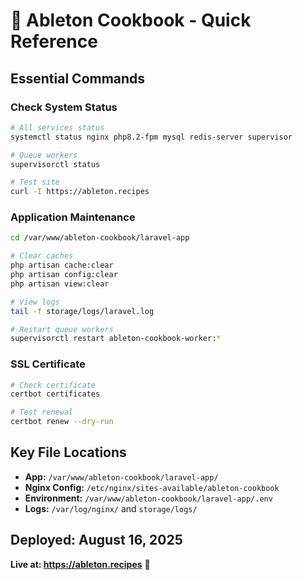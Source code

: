 # 🚀 Ableton Cookbook - Quick Reference

## Essential Commands

### Check System Status
```bash
# All services status
systemctl status nginx php8.2-fpm mysql redis-server supervisor

# Queue workers
supervisorctl status

# Test site
curl -I https://ableton.recipes
```

### Application Maintenance
```bash
cd /var/www/ableton-cookbook/laravel-app

# Clear caches
php artisan cache:clear
php artisan config:clear
php artisan view:clear

# View logs
tail -f storage/logs/laravel.log

# Restart queue workers
supervisorctl restart ableton-cookbook-worker:*
```

### SSL Certificate
```bash
# Check certificate
certbot certificates

# Test renewal
certbot renew --dry-run
```

## Key File Locations
- **App:** `/var/www/ableton-cookbook/laravel-app/`
- **Nginx Config:** `/etc/nginx/sites-available/ableton-cookbook`
- **Environment:** `/var/www/ableton-cookbook/laravel-app/.env`
- **Logs:** `/var/log/nginx/` and `storage/logs/`

## Deployed: August 16, 2025
**Live at: https://ableton.recipes** 🎵

